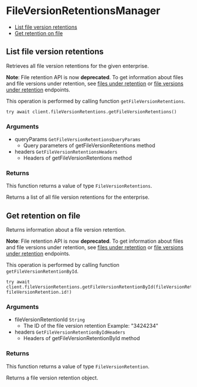 # FileVersionRetentionsManager


- [List file version retentions](#list-file-version-retentions)
- [Get retention on file](#get-retention-on-file)

## List file version retentions

Retrieves all file version retentions for the given enterprise.

**Note**:
File retention API is now **deprecated**. 
To get information about files and file versions under retention,
see [files under retention](e://get-retention-policy-assignments-id-files-under-retention) or [file versions under retention](e://get-retention-policy-assignments-id-file-versions-under-retention) endpoints.

This operation is performed by calling function `getFileVersionRetentions`.



```
try await client.fileVersionRetentions.getFileVersionRetentions()
```

### Arguments

- queryParams `GetFileVersionRetentionsQueryParams`
  - Query parameters of getFileVersionRetentions method
- headers `GetFileVersionRetentionsHeaders`
  - Headers of getFileVersionRetentions method


### Returns

This function returns a value of type `FileVersionRetentions`.

Returns a list of all file version retentions for the enterprise.


## Get retention on file

Returns information about a file version retention.

**Note**:
File retention API is now **deprecated**. 
To get information about files and file versions under retention,
see [files under retention](e://get-retention-policy-assignments-id-files-under-retention) or [file versions under retention](e://get-retention-policy-assignments-id-file-versions-under-retention) endpoints.

This operation is performed by calling function `getFileVersionRetentionById`.



```
try await client.fileVersionRetentions.getFileVersionRetentionById(fileVersionRetentionId: fileVersionRetention.id!)
```

### Arguments

- fileVersionRetentionId `String`
  - The ID of the file version retention Example: "3424234"
- headers `GetFileVersionRetentionByIdHeaders`
  - Headers of getFileVersionRetentionById method


### Returns

This function returns a value of type `FileVersionRetention`.

Returns a file version retention object.


